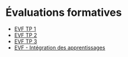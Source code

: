 # Évaluations formatives

<!-- start-replace-subnav -->
* [EVF TP 1 ](/04-evaluations/formatives/01/)
* [EVF TP 2 ](/04-evaluations/formatives/02/)
* [EVF TP 3 ](/04-evaluations/formatives/03/)
* [EVF - Intégration des apprentissages](/04-evaluations/formatives/04/)
<!-- end-replace-subnav -->
